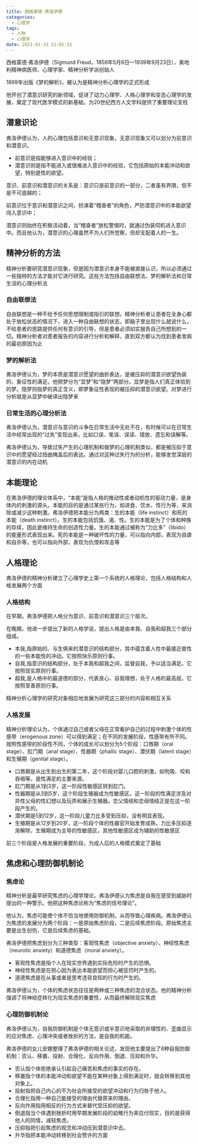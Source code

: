 ```yaml
---
title: 西格蒙德·弗洛伊德
categories:
  - 心理学
tags:
  - 人物
  - 心理学
date: 2021-01-31 21:01:52
---
```


西格蒙德·弗洛伊德（Sigmund Freud，1856年5月6日—1939年9月23日），奥地利精神病医师、心理学家、精神分析学派创始人

1899年出版《梦的解析》，被认为是精神分析心理学的正式形成

他开创了潜意识研究的新领域，促进了动力心理学、人格心理学和变态心理学的发展，奠定了现代医学模式的新基础，为20世纪西方人文学科提供了重要理论支柱

## 潜意识论

弗洛伊德认为，人的心理包括意识和无意识现象，无意识现象又可以划分为前意识和潜意识。

- 前意识是指能够进入意识中的经验；
- 潜意识则是指不能进入或很难进入意识中的经验，它包括原始的本能冲动和欲望，特别是性的欲望。

意识、前意识和潜意识的关系是：意识只是前意识的一部分，二者虽有界限，但不是不可逾越的；

前意识位于意识和潜意识之间，扮演着“稽查者”的角色，严防潜意识中的本能欲望闯入意识中；

潜意识则始终在积极活动着，当“稽查者”放松警惕时，就通过伪装伺机进入意识中。而且他认为，潜意识的心理虽然不为人们所觉察，但却支配着人的一生。

<!--more-->

## 精神分析的方法

精神分析要研究潜意识现象，但是因为潜意识本身不能被直接认识，所以必须通过一些独特的方法才能对它进行研究。这些方法包括自由联想法、梦的解析法和日常生活的心理分析法

### 自由联想法

自由联想是一种不给予任何思想限制或指引的联想。精神分析者让患者在全身心都处于放松状态的情况下，进入一种自由联想的状态，即脑子里出现什么就说什么，不给患者的思路提供任何有意识的引导，但是患者必须如实报告自己所想到的一切。精神分析者对患者报告的内容进行分析和解释，直到双方都认为找到患者发病的最初原因为止

### 梦的解析法

弗洛伊德认为，梦的本质是潜意识愿望的曲折表达，是被压抑的潜意识欲望伪装的、象征性的满足。他把梦分为“显梦”和“隐梦”两部分。显梦是指人们真正体验到的梦。隐梦则指梦的真正含义，即梦象征性表现的被压抑的潜意识欲望。对梦进行分析就是从显梦中破译出隐梦来

### 日常生活的心理分析法

弗洛伊德认为，潜意识与意识的斗争在日常生活中无处不在，有时候可以在日常生活中经常出现的“过失”变现出来，比如口误、笔误、误读、错放、遗忘和误解等。

弗洛伊德认为，导致过失产生的心理机制和做梦的心理机制类似，都是被压抑于意识中的愿望经过扭曲掩盖后的表达。通过对这种过失行为的分析，能够发觉深层的潜意识的内在动机

## 本能理论

在弗洛伊德的理论体系中，“本能”是指人格的推动性或者动机性的驱动力量，是身体内的刺激的源头。本能的目的是通过某些行为，如进食、饮水、性行为等，来消除或减少这种刺激。弗洛伊德把本能分为两类：生的本能（life instinct）和死的本能（death instinct）。生的本能包括饥饿、渴、性。生的本能是为了个体和种族的存续，因此是维持生命的创造性力量。生的本能通过被称为“力比多”（libido）的能量形式表现出来。死的本能是一种破坏性的力量，可以指向内部，表现为自虐和自杀等，也可以指向外部，表现为仇恨和攻击等

## 人格理论

弗洛伊德的精神分析建立了心理学史上第一个系统的人格理论，包括人格结构和人格发展两个方面

### 人格结构

在早期，弗洛伊德把人格分为意识、前意识和潜意识三个层次。

在晚期，他进一步提出了新的人格学说，提出人格是由本我、自我和超我三个部分组成。

- 本我,指原始的、与生俱来的潜意识的结构部分，其中蕴含着人性中最接近兽性的一些本能性的冲动。它按照快乐原则行事。
- 自我,指意识的结构部分，处于本我和超我之间，监督自我，予以适当满足。它按照现实原则行事。
- 超我,是人格中的最道德的部分，代表良心、自我理想，处于人格的最高层。它按照至善原则行事。

精神分析心理学的研究对象相应地发展为研究这三部分的内容和相互关系

### 人格发展

精神分析理论认为，个体通过自己或者父母在正常看护自己的过程中刺激个体的性感带（erogenous zone）可以得到满足；在不同的发展阶段，性感带有所不同。按照性感带的阶段性不同，个体的成长可以划分为5个阶段：口唇期（oral stage）、肛门期（anal stage）、性器期（phallic stage）、潜伏期（latent stage）和生殖期（genital stage）。

- 口唇期是从出生到出生的第二年，这个阶段对婴儿口腔的刺激，如吮吸、咬和吞咽等，是性满足的主要来源。
- 肛门期是从1到3岁，这一阶段性敏感区转到肛门。
- 性器期是从3到5岁，这个阶段生殖器成为性敏感区。这一阶段的性满足涉及对异性父母的性幻想以及玩弄和展示生殖器。恋父情结和恋母情结正是在这一阶段产生的。
- 潜伏期是5到12岁，这一阶段儿童力比多受到压抑，没有明显表现。
- 生殖期是从12岁到20岁，这一阶段个体的性器官开始发育成熟，力比多压抑逐渐解除，生殖期成为主导的性敏感区，其他性敏感区成为辅助的性敏感区

前三个阶段是人格发展的重要阶段，为成人后的人格模式奠定了基础

## 焦虑和心理防御机制论

### 焦虑论

精神分析是最早研究焦虑的心理学理论。弗洛伊德认为焦虑是自我在感受到威胁时提出的一种警示。他把这种焦虑论称为“焦虑的信号理论”。

他认为，焦虑可能使个体不恰当地使用防御机制，从而导致心理疾病。弗洛伊德认为焦虑的发展分为两个阶段：一是原始焦虑阶段，二是后续焦虑阶段。原始焦虑主要是出生创伤，它是后续焦虑的基础。

弗洛伊德把焦虑划分为三种类型：客观性焦虑（objective anxiety）、神经性焦虑（neurotic anxiety）和道德焦虑（moral anxiety）。

- 客观性焦虑是指个人在现实世界遇到实际危险时产生的恐惧。
- 神经性焦虑是在担心因为表达本能欲望而担心被惩罚时产生的。
- 道德焦虑是在从事或者是思考违背良知的行为时产生的。

弗洛伊德认为，个体的焦虑状态往往是两种或三种焦虑的混合状态。他的精神分析强调了将神经症转化为现实焦虑的重要性，从而最终解除现实焦虑

### 心理防御机制论

弗洛伊德认为，自我防御机制是个体无意识或半意识地采取的非理性的、歪曲显示的应对焦虑、心理冲突或者挫折的方法，是自我的机能。

弗洛伊德的女儿安娜整理了弗洛伊德的相关论述，发现他主要提出了8种自我防御机制：否认、移置、投射、合理化、反向作用、倒退、压抑和升华。

- 否认指个体拒绝承认引起自己痛苦和焦虑的事实的存在。
- 移置指个体的本能冲动和欲望不能在某种对象上得到满足时，就会转移到其他对象上。
- 投射指把自己内心的不为社会所接受的欲望冲动和行为归咎于他人。
- 合理化指用一种自己能接受的理由代替原来的理由。
- 反向作用指用相反的行为方式来替代受压抑的欲望。
- 倒退指当个体遇到挫折时用早期发展阶段的幼稚行为来应付现实，目的是获得他人的同情，减轻焦虑。
- 压抑指把引起焦虑的观念和冲动压到潜意识中去。
- 升华指把本能冲动转移到社会赞许的方面

